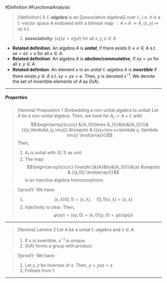 #Definition #FunctionalAnalysis 


> [!definition]
> A **$\mathbb{C}$-algebra** is an [[associative algebra]] over $\mathbb{C}$, i.e. it is a  $\mathbb{C}$-vector space $A$ endowed with a bilinear map $\cdot:A\times A\to A, (x,y)\mapsto xy$ s.t. 
> 1. **associativity**: $(xy)z=x(yz)$ for all $x,y,z\in A$

- **Related definition**: An algebra $A$ is ***unital***, if there exists $0\neq e\in A$ s.t. $xe=ex=x$ for all $x\in A$.
- **Related definition**: An algebra $A$ is ***abelian/commutative***, if $xy=yx$ for all $x,y\in A$. 
- **Related defintion**: An element $x$ in an unital $\mathbb{C}$-algebra $A$ is ***invertible*** if there exists $y\in A$ s.t. $xy=yx=e$. Then, $y$ is denoted $x ^{-1}$. We denote the set of invertible elements of $A$ as $G(A)$.
---
##### Properties
> [!lemma] Proposition 1 (Embedding a non-unital algebra to unital)
> Let $A$ be a non-unital algebra. Then, we have for $A_{I}:=A\times \mathbb{C}$ with:
> $$\begin{array}{cccc} &{A_{I}\times A_{I}}&\to&{A_{I}}\\&{((x,\lambda),(y,\mu))} &\mapsto & {(xy+\mu x+\lambda y, \lambda \mu)} \end{array}{}$$ Then,
> 1. $A_{I}$ is unital with $(0,1)$ as unit.
> 2. The map: $$\begin{array}{cccc} {\varphi:}&{A}&\to&{A_{I}}\\&{a} &\mapsto & {(a,0)} \end{array}{}$$is an injective algebra homomorphism.

> [!proof]-
> We have:
> 1. $$(x,\lambda)(0,1)=(x,\lambda),\quad (0,1)(x,\lambda)=(x,\lambda)$$
> 2. Injectivity is clear. Then,$$\varphi(xy)=(xy,0)=(x,0)(y,0)=\varphi(x)\varphi(y)$$
---
> [!lemma] Lemma 2
> Let $A$ be a unital $\mathbb{C}$-algebra and $x\in A$. 
> 1. If $x$ is invertible, $x ^{-1}$ is unique.
> 1. $G(A)$ forms a group with product.

 > [!proof]-
 > We have:
 > 1. Let $y,z$ be inverses of $x$. Then, $y=yxz=z$.
 > 2. Follows from 1.
---
